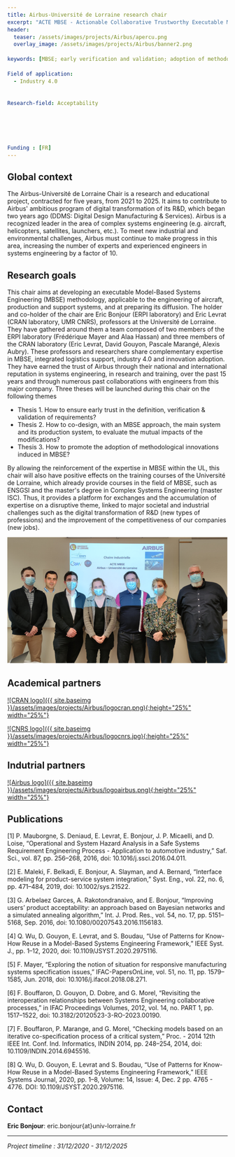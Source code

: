 ```yaml
---
title: Airbus-Université de Lorraine research chair 
excerpt: "ACTE MBSE - Actionable Collaborative Trustworthy Executable Model-Based Systems Engineering"
header:
  teaser: /assets/images/projects/Airbus/apercu.png
  overlay_image: /assets/images/projects/Airbus/banner2.png

keywords: [MBSE; early verification and validation; adoption of methodological innovations]

Field of application:
  - Industry 4.0
 

Research-field: Acceptability





Funding : [FR]
---
```


## Global context

The Airbus-Université de Lorraine Chair is a research and educational project, contracted for five years, from 2021 to 2025. It aims to contribute to Airbus' ambitious program of digital transformation of its R&D, which began two years ago (DDMS: Digital Design Manufacturing & Services). Airbus is a recognized leader in the area of complex systems engineering (e.g. aircraft, helicopters, satellites, launchers, etc.). To meet new industrial and environmental challenges, Airbus must continue to make progress in this area, increasing the number of experts and experienced engineers in systems engineering by a factor of 10.

## Research goals

This chair aims at developing an executable Model-Based Systems Engineering (MBSE) methodology, applicable to the engineering of aircraft, production and support systems, and at preparing its diffusion. 
The holder and co-holder of the chair are Eric Bonjour (ERPI laboratory) and Eric Levrat (CRAN laboratory, UMR CNRS), professors at the Université de Lorraine. They have gathered around them a team composed of two members of the ERPI laboratory (Frédérique Mayer and Alaa Hassan) and three members of the CRAN laboratory (Eric Levrat, David Gouyon, Pascale Marangé, Alexis Aubry). These professors and researchers share complementary expertise in MBSE, integrated logistics support, industry 4.0 and innovation adoption.  They have earned the trust of Airbus through their national and international reputation in systems engineering, in research and training, over the past 15 years and through numerous past collaborations with engineers from this major company. Three theses will be launched during this chair on the following themes

- Thesis 1. How to ensure early trust in the definition, verification & validation of requirements?
- Thesis 2. How to co-design, with an MBSE approach, the main system and its production system, to evaluate the mutual impacts of the modifications?
- Thesis 3. How to promote the adoption of methodological innovations induced in MBSE?

By allowing the reinforcement of the expertise in MBSE within the UL, this chair will also have positive effects on the training courses of the Université de Lorraine, which already provide courses in the field of MBSE, such as ENSGSI and the master's degree in Complex Systems Engineering (master ISC). Thus, it provides a platform for exchanges and the accumulation of expertise on a disruptive theme, linked to major societal and industrial challenges such as the digital transformation of R&D (new types of professions) and the improvement of the competitiveness of our companies (new jobs).



![Research chair team](/assets/images/projects/Airbus/Equipe.png)


## Academical partners  

<a href="http://www.cran.univ-lorraine.fr">![CRAN logo]({{ site.baseimg }}/assets/images/projects/Airbus/logocran.png){:height="25%" width="25%"}</a>

<a href="http://www.cran.univ-lorraine.fr">![CNRS logo]({{ site.baseimg }}/assets/images/projects/Airbus/logocnrs.jpg){:height="25%" width="25%"}</a>

## Indutrial partners 

<a href="https://www.airbus.com">![Airbus logo]({{ site.baseimg }}/assets/images/projects/Airbus/logoairbus.png){:height="25%" width="25%"}</a>


## Publications  

[1] P. Mauborgne, S. Deniaud, E. Levrat, E. Bonjour, J. P. Micaelli, and D. Loise, “Operational and System Hazard Analysis in a Safe Systems Requirement Engineering Process - Application to automotive industry,” Saf. Sci., vol. 87, pp. 256–268, 2016, doi: 10.1016/j.ssci.2016.04.011.  

[2] E. Maleki, F. Belkadi, E. Bonjour, A. Slayman, and A. Bernard, “Interface modeling for product-service system integration,” Syst. Eng., vol. 22, no. 6, pp. 471–484, 2019, doi: 10.1002/sys.21522.  

[3] G. Arbelaez Garces, A. Rakotondranaivo, and E. Bonjour, “Improving users’ product acceptability: an approach based on Bayesian networks and a simulated annealing algorithm,” Int. J. Prod. Res., vol. 54, no. 17, pp. 5151–5168, Sep. 2016, doi: 10.1080/00207543.2016.1156183.  

[4] Q. Wu, D. Gouyon, E. Levrat, and S. Boudau, “Use of Patterns for Know-How Reuse in a Model-Based Systems Engineering Framework,” IEEE Syst. J., pp. 1–12, 2020, doi: 10.1109/JSYST.2020.2975116.  

[5]  F. Mayer, “Exploring the notion of situation for responsive manufacturing systems specification issues,” IFAC-PapersOnLine, vol. 51, no. 11, pp. 1579–1585, Jun. 2018, doi: 10.1016/j.ifacol.2018.08.271.  

[6] F. Bouffaron, D. Gouyon, D. Dobre, and G. Morel, “Revisiting the interoperation relationships between Systems Engineering collaborative processes,” in IFAC Proceedings Volumes, 2012, vol. 14, no. PART 1, pp. 1517–1522, doi: 10.3182/20120523-3-RO-2023.00190.  

[7] F. Bouffaron, P. Marange, and G. Morel, “Checking models based on an iterative co-specification process of a critical system,” Proc. - 2014 12th IEEE Int. Conf. Ind. Informatics, INDIN 2014, pp. 248–254, 2014, doi: 10.1109/INDIN.2014.6945516.  

[8]  Q. Wu, D. Gouyon, E. Levrat and S. Boudau, “Use of Patterns for Know-How Reuse in a Model-Based Systems Engineering Framework,” IEEE Systems Journal, 2020, pp. 1–8, Volume: 14, Issue: 4, Dec. 2 pp.  4765 - 4776. DOI: 10.1109/JSYST.2020.2975116.  




## Contact  

**Eric Bonjour**: eric.bonjour{at}univ-lorraine.fr

----------

*Project timeline : 31/12/2020 - 31/12/2025*